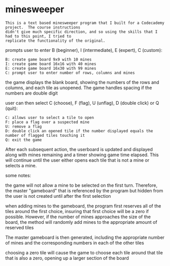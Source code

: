 # minesweeper

    This is a text based minesweeper program that I built for a Codecademy project.  The course instructions
    didn't give much specific direction, and so using the skills that I had to this point, I tried to 
    replicate the functionality of the original.  

  
  prompts user to enter B (beginner), I (intermediate), E (expert), C (custom):
  
    B: create game board 9x9 with 10 mines
    I: create game board 16x16 with 40 mines
    E: create game board 16x30 with 99 mines
    C: prompt user to enter number of rows, columns and mines
      
  the game displays the blank board, showing the numbers of the rows and columns, and each tile as unopened.  The game handles spacing if the numbers are double digit
    
  user can then select C (choose), F (flag), U (unflag), D (double click) or Q (quit):
  
    C: allows user to select a tile to open
    F: place a flag over a suspected mine
    U: remove a flag
    D: double click an opened tile if the number displayed equals the number of flagged tiles touching it
    Q: exit the game
    
 After each subsequent action, the userboard is updated and displayed along with mines remaining and a timer showing game time elapsed.
 This will continue until the user either opens each tile that is not a mine or selects a mine. 
 
 
 
 
 
 some notes:
 
the game will not allow a mine to be selected on the first turn.  Therefore, the master "gameboard" that is referenced by the program but hidden from the user is
not created until after the first selection
  
when adding mines to the gameboard, the program first reserves all of the tiles around the first choice, insuring that first choice will be a zero if possible.  However, if the number of mines approaches the size of the board, the method will randomly add mines to the appropriate amount of reserved tiles
  
The master gameboard is then generated, including the appropriate number of mines and the corresponding numbers in each of the other tiles
  
choosing a zero tile will cause the game to choose each tile around that tile that is also a zero, opening up a larger section of the board
  
  
  
